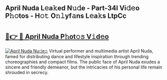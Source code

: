 ## April Nuda L𝚎a𝚔ed N𝚞𝚍e - Part-34l Vi𝚍𝚎o P𝚑𝚘tos - H𝚘𝚝 O𝚗𝚕yf𝚊ns L𝚎a𝚔s LtpCc

# <h2><a href="http://kf25l6.oniu.top/?m=April+Nuda">🔗👉 🔴 April Nuda P𝚑ot𝚘𝚜 V𝚒d𝚎o</a></h2>

[![April Nuda Nu𝚍e𝚜](https://i.imgur.com/0qMVB7G.gif)](http://kf25l6.oniu.top/?m=April+Nuda)
Virtual performer and multimedia artist April Nuda, famed for distributing dance and lifestyle inspiration through trending choreographies and compact films. The public face of April Nuda exudes a sincere and friendly demeanor, but the intricacies of his personal life remain shrouded in secrecy.  
